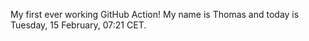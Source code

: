 My first ever working GitHub Action!
My name is Thomas and today is Tuesday, 15 February, 07:21 CET. 

